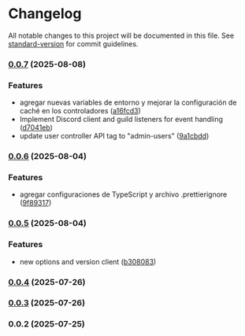 # Changelog

All notable changes to this project will be documented in this file. See [standard-version](https://github.com/conventional-changelog/standard-version) for commit guidelines.

### [0.0.7](https://github.com/Hiroshi025/Nebura-Control-API/compare/v0.0.6...v0.0.7) (2025-08-08)


### Features

* agregar nuevas variables de entorno y mejorar la configuración de caché en los controladores ([a16fcd3](https://github.com/Hiroshi025/Nebura-Control-API/commit/a16fcd37b71320e59ff95b0735708bd953b69913))
* Implement Discord client and guild listeners for event handling ([d7041eb](https://github.com/Hiroshi025/Nebura-Control-API/commit/d7041ebe4c29209e9dd048c29b536a54f80462b1))
* update user controller API tag to "admin-users" ([9a1cbdd](https://github.com/Hiroshi025/Nebura-Control-API/commit/9a1cbdd2242d7665d28d3109aa38af516e3ed274))

### [0.0.6](https://github.com/Hiroshi025/Nebura-Control-API/compare/v0.0.5...v0.0.6) (2025-08-04)


### Features

* agregar configuraciones de TypeScript y archivo .prettierignore ([9f89317](https://github.com/Hiroshi025/Nebura-Control-API/commit/9f8931743b1747306e6bfc104447057aea56f48e))

### [0.0.5](https://github.com/Hiroshi025/Nebura-Control-API/compare/v0.0.4...v0.0.5) (2025-08-04)


### Features

* new options and version client ([b308083](https://github.com/Hiroshi025/Nebura-Control-API/commit/b308083a946767d36cab40311134817d2fb34e12))

### [0.0.4](https://github.com/Hiroshi025/Nebura-Control-API/compare/v0.0.3...v0.0.4) (2025-07-26)

### [0.0.3](https://github.com/Hiroshi025/Nebura-Control-API/compare/v0.0.2...v0.0.3) (2025-07-26)

### 0.0.2 (2025-07-25)
